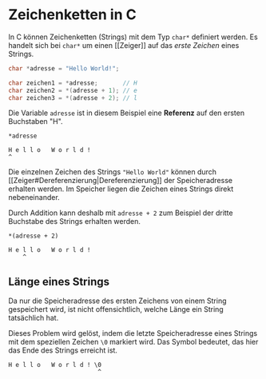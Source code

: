 # Zeichenketten in C
In C können Zeichenketten (Strings) mit dem Typ `char*` definiert werden. Es handelt sich bei `char*` um einen [[Zeiger]] auf das *erste Zeichen* eines Strings.

```cpp
char *adresse = "Hello World!";

char zeichen1 = *adresse;       // H
char zeichen2 = *(adresse + 1); // e
char zeichen3 = *(adresse + 2); // l
```

Die Variable `adresse` ist in diesem Beispiel eine **Referenz** auf den ersten Buchstaben "H".

```
*adresse

H e l l o   W o r l d !
^
```

Die einzelnen Zeichen des Strings `"Hello World"` können durch [[Zeiger#Dereferenzierung|Dereferenzierung]] der Speicheradresse erhalten werden. Im Speicher liegen die Zeichen eines Strings direkt nebeneinander.

Durch Addition kann deshalb mit `adresse + 2` zum Beispiel der dritte Buchstabe des Strings erhalten werden.

```
*(adresse + 2)

H e l l o   W o r l d !
    ^
```

## Länge eines Strings

Da nur die Speicheradresse des ersten Zeichens von einem String gespeichert wird, ist nicht offensichtlich, welche Länge ein String tatsächlich hat.

Dieses Problem wird gelöst, indem die letzte Speicheradresse eines Strings mit dem speziellen Zeichen `\0` markiert wird. Das Symbol bedeutet, das hier das Ende des Strings erreicht ist.

```
H e l l o   W o r l d ! \0
                         ^
```
